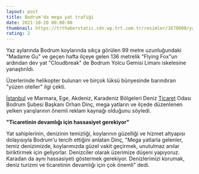 ```yaml
--- 
layout: post
title: Bodrum'da mega yat trafiği
date: 2021-10-20 00:00:00
thumbnail: https://trthaberstatic.cdn.wp.trt.com.tr/resimler/1678000/yat-aa-1678302.jpg
rating: 2
---
```

<p>
	Yaz aylarında Bodrum koylarında sıkça görülen 99 metre uzunluğundaki "Madame Gu" ve geçen hafta ilçeye gelen 136 metrelik "Flying Fox"un ardından dev yat "Cloudbreak" de Bodrum Yolcu Gemisi Limanı iskelesine yanaştırıldı.</p>
<p>
	Üzerlerinde helikopter bulunan ve birçok lüksü bünyesinde barındıran "yüzen oteller" ilgi çekti.</p>
<p>
	<a href="https://www.trthaber.com/etiket/istanbul/" target="_blank">İstanbul</a> ve Marmara, Ege, Akdeniz, Karadeniz Bölgeleri Deniz <a href="https://www.trthaber.com/etiket/ticaret/" target="_blank">Ticaret</a> Odası Bodrum Şubesi Başkanı Orhan Dinç, mega yatların ve ilçede düzenlenen yelken yarışlarının önemli reklam kaynağı olduğunu söyledi.</p>
<p>
	<strong>"Ticaretinin devamlığı için hassasiyet gerekiyor"</strong></p>
<p>
	Yat sahiplerinin, denizinin temizliği, koylarının güzelliği ve hizmet altyapısı dolayısıyla Bodrum'u tercih ettiğini anlatan Dinç, "Mega yatlarla gelenler, temiz denizimizde, koylarımızda güzel vakit geçirmek, unutulmaz anılar biriktirmek için geliyorlar. Denizciler olarak üzerimize düşeni yapıyoruz. Karadan da aynı hassasiyeti göstermek gerekiyor. Denizlerimizi korumak, deniz turizmi ve ticaretinin devamlığı için çok önemli" dedi.</p>
